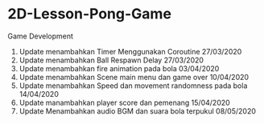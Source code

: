 # 2D-Lesson-Pong-Game
 Game Development

1. Update menambahkan Timer Menggunakan Coroutine 27/03/2020
2. Update menambahkan Ball Respawn Delay 27/03/2020
3. Update menambahkan fire animation pada bola 03/04/2020
4. Update menambahkan Scene main menu dan game over 10/04/2020
5. Update menambahkan Speed dan movement randomness pada bola 14/04/2020
6. Update manambahkan player score dan pemenang 15/04/2020 
7. Update Menambahkan audio BGM dan suara bola terpukul 08/05/2020
